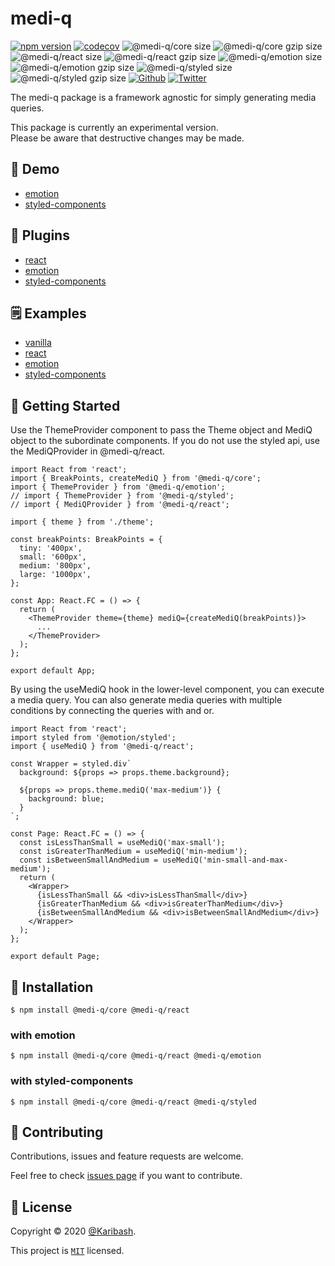 # medi-q

[![npm version](https://badge.fury.io/js/@medi-q%2Fcore.svg)](https://badge.fury.io/js/@medi-q%2Fcore)
[![codecov](https://codecov.io/gh/Karibash/medi-q/branch/main/graph/badge.svg)](https://codecov.io/gh/Karibash/medi-q)
![@medi-q/core size](https://img.shields.io/bundlephobia/min/@medi-q/core.svg?label=@medi-q/core%20size)
![@medi-q/core gzip size](https://img.shields.io/bundlephobia/minzip/@medi-q/core.svg?label=@medi-q/core%20gzip%20size)
![@medi-q/react size](https://img.shields.io/bundlephobia/min/@medi-q/react.svg?label=@medi-q/react%20size)
![@medi-q/react gzip size](https://img.shields.io/bundlephobia/minzip/@medi-q/react.svg?label=@medi-q/react%20gzip%20size)
![@medi-q/emotion size](https://img.shields.io/bundlephobia/min/@medi-q/emotion.svg?label=@medi-q/emotion%20size)
![@medi-q/emotion gzip size](https://img.shields.io/bundlephobia/minzip/@medi-q/emotion.svg?label=@medi-q/emotion%20gzip%20size)
![@medi-q/styled size](https://img.shields.io/bundlephobia/min/@medi-q/styled.svg?label=@medi-q/styled%20size)
![@medi-q/styled gzip size](https://img.shields.io/bundlephobia/minzip/@medi-q/styled.svg?label=@medi-q/styled%20gzip%20size)
[![Github](https://img.shields.io/github/followers/Karibash?label=Follow&logo=github&style=social)](https://github.com/Karibash?tab=followers)
[![Twitter](https://img.shields.io/twitter/follow/Karibash?label=Follow&style=social)](https://twitter.com/intent/follow?screen_name=Karibash)

The medi-q package is a framework agnostic for simply generating media queries.

This package is currently an experimental version.  
Please be aware that destructive changes may be made.

## 👀 Demo

- [emotion](https://codesandbox.io/s/medi-q-emotion-example-06cjh)
- [styled-components](https://codesandbox.io/s/medi-q-styled-example-wf2hw)

## 🔧 Plugins

- [react](packages/react)
- [emotion](packages/emotion)
- [styled-components](packages/styled)

## 🗒 Examples

- [vanilla](examples/vanilla)
- [react](examples/react)
- [emotion](examples/emotion)
- [styled-components](examples/styled)

## 👏 Getting Started

Use the ThemeProvider component to pass the Theme object and MediQ object to the subordinate components.
If you do not use the styled api, use the MediQProvider in @medi-q/react.

```tsx
import React from 'react';
import { BreakPoints, createMediQ } from '@medi-q/core';
import { ThemeProvider } from '@medi-q/emotion';
// import { ThemeProvider } from '@medi-q/styled';
// import { MediQProvider } from '@medi-q/react';

import { theme } from './theme';

const breakPoints: BreakPoints = {
  tiny: '400px',
  small: '600px',
  medium: '800px',
  large: '1000px',
};

const App: React.FC = () => {
  return (
    <ThemeProvider theme={theme} mediQ={createMediQ(breakPoints)}>
      ...
    </ThemeProvider>
  );
};

export default App;
```

By using the useMediQ hook in the lower-level component, you can execute a media query.
You can also generate media queries with multiple conditions by connecting the queries with and or.

```tsx
import React from 'react';
import styled from '@emotion/styled';
import { useMediQ } from '@medi-q/react';

const Wrapper = styled.div`
  background: ${props => props.theme.background};

  ${props => props.theme.mediQ('max-medium')} {
    background: blue;
  }
`;

const Page: React.FC = () => {
  const isLessThanSmall = useMediQ('max-small');
  const isGreaterThanMedium = useMediQ('min-medium');
  const isBetweenSmallAndMedium = useMediQ('min-small-and-max-medium');
  return (
    <Wrapper>
      {isLessThanSmall && <div>isLessThanSmall</div>}
      {isGreaterThanMedium && <div>isGreaterThanMedium</div>}
      {isBetweenSmallAndMedium && <div>isBetweenSmallAndMedium</div>}
    </Wrapper>
  );
};

export default Page;
```

## 🚀 Installation

```
$ npm install @medi-q/core @medi-q/react
```

### with emotion

```
$ npm install @medi-q/core @medi-q/react @medi-q/emotion
```

### with styled-components

```
$ npm install @medi-q/core @medi-q/react @medi-q/styled
```

## 🤝 Contributing

Contributions, issues and feature requests are welcome.

Feel free to check [issues page](https://github.com/Karibash/medi-q/issues) if you want to contribute.

## 📝 License

Copyright © 2020 [@Karibash](https://twitter.com/karibash).

This project is [```MIT```](https://github.com/Karibash/medi-q/blob/master/LICENSE) licensed.
